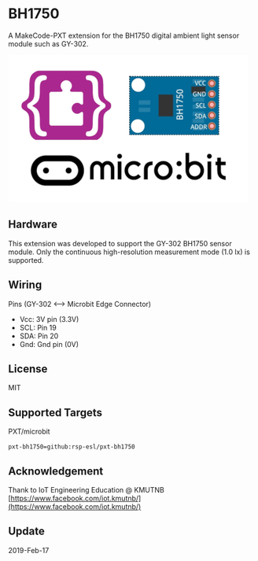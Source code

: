 # BH1750
A MakeCode-PXT extension for the BH1750 digital ambient light sensor module such as GY-302.

![](icon.png)

## Hardware 

This extension was developed to support the GY-302 BH1750 sensor module.
Only the continuous high-resolution measurement mode (1.0 lx) is supported.

## Wiring

Pins (GY-302 <--> Microbit Edge Connector)
- Vcc: 3V pin (3.3V)
- SCL: Pin 19
- SDA: Pin 20
- Gnd: Gnd pin (0V)

## License

MIT

## Supported Targets

PXT/microbit

```package
pxt-bh1750=github:rsp-esl/pxt-bh1750
```

## Acknowledgement

Thank to IoT Engineering Education @ KMUTNB
[https://www.facebook.com/iot.kmutnb/](https://www.facebook.com/iot.kmutnb/)

## Update

2019-Feb-17

